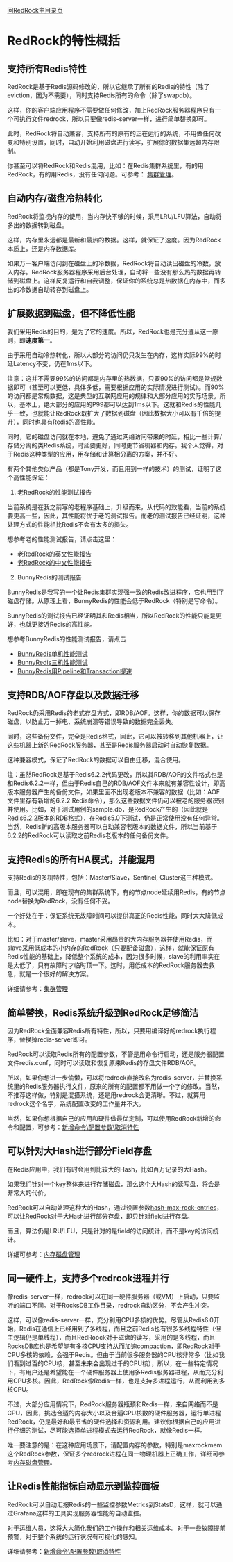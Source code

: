 [回RedRock主目录页](../README.md)

# RedRock的特性概括

## 支持所有Redis特性

RedRock是基于Redis源码修改的，所以它继承了所有的Redis的特性（除了eviction，因为不需要），同时支持Redis所有的命令（除了swapdb）。

这样，你的客户端应用程序不需要做任何修改，加上RedRock服务器程序只有一个可执行文件redrock，所以只要像redis-server一样，进行简单替换即可。

此时，RedRock将自动兼容，支持所有的原有的正在运行的系统，不用做任何改变和特别设置，同时，自动开始利用磁盘进行读写，扩展你的数据集远超内存限制。

你甚至可以将RedRock和Redis混用，比如：在Redis集群系统里，有的用RedRock，有的用Redis，没有任何问题。可参考： [集群管理](cluster.md)。

## 自动内存/磁盘冷热转化

RedRock将监视内存的使用，当内存快不够的时候，采用LRU/LFU算法，自动将多出的数据转到磁盘。

这样，内存里永远都是最新和最热的数据。这样，就保证了速度。因为RedRock本质上，还是内存数据库。

如果万一客户端访问到在磁盘上的冷数据，RedRock将自动读出磁盘的冷数，放入内存。RedRock服务器程序采用后台处理，自动将一些没有那么热的数据再转储到磁盘上。这样反复运行和自我调整，保证你的系统总是热数据在内存中，而多出的冷数据自动转存到磁盘上。

## 扩展数据到磁盘，但不降低性能

我们采用Redis的目的，是为了它的速度。所以，RedRock也是充分遵从这一原则，即**速度第一**。

由于采用自动冷热转化，所以大部分的访问仍只发生在内存，这样实际99%的时延Latency不变，仍在1ms以下。

注意：这并不需要99%的访问都是内存里的热数据，只要90%的访问都是常规数据即可（甚至可以更低，具体多低，需要根据应用的实际情况进行测试）。而90%的访问都是常规数据，这是典型的互联网应用的规律和大部分应用的实际场景。所以，基本上，绝大部分的应用的P99都可以达到1ms以下。这就和Redis的性能几乎一致，也就能让RedRock既扩大了数据到磁盘（因此数据大小可以有千倍的提升），同时也具有Redis的高性能。

同时，它的磁盘访问就在本地，避免了通过网络访问带来的时延，相比一些计算/存储分离的类Redis系统，时延要更好，同时更节省机器和内存。我个人觉得，对于Redis这种类型的应用，用存储和计算相分离的方案，并不好。

有两个其他类似产品（都是Tony开发，而且用到一样的技术）的测试，证明了这个高性能保证：

1. 老RedRock的性能测试报告

当前系统是在我之前写的老程序基础上，升级而来，从代码的效能看，当前的系统要更高一些，因此，其性能将优于老的测试报告。而老的测试报告已经证明，这种处理方式的性能相比Redis不会有太多的损失。

想参考老的性能测试报告，请点击这里：
* [老RedRock的英文性能报告](https://github.com/szstonelee/redrock_old/blob/master/documents/performance_en.md)
* [老RedRock的中文性能报告](https://github.com/szstonelee/redrock_old/blob/master/documents/performance_cn.md)

2. BunnyRedis的测试报告

BunnyRedis是我写的一个让Redis集群实现强一致的Redis改进程序，它也用到了磁盘存储。从原理上看，BunnyRedis的性能会低于RedRock（特别是写命令）。

BunnyRedis的测试报告已经证明其和Redis相当，所以RedRock的性能只能是更好，也就更接近Redis的高性能。

想参考BunnyRedis的性能测试报告，请点击
* [BunnyRedis单机性能测试](https://github.com/szstonelee/bunnyredis/wiki/One-node-benchmark)
* [BunnyRedis三机性能测试](https://github.com/szstonelee/bunnyredis/wiki/Three-nodes-benchmark)
* [BunnyRedis用Pipeline和Transaction提速](https://github.com/szstonelee/bunnyredis/wiki/Improve-by-pipeline-transaction)

## 支持RDB/AOF存盘以及数据迁移

RedRock仍采用Redis的老式存盘方式，即RDB/AOF。这样，你的数据可以保存磁盘，以防止万一掉电、系统崩溃等错误导致的数据完全丢失。

同时，这些备份文件，完全是Redis格式，因此，它可以被转移到其他机器上，让这些机器上新的RedRock服务器，甚至是Redis服务器启动时自动恢复数据。

这种兼容模式，保证了RedRock的数据可以自由迁移，混合使用。

注：虽然RedRock是基于Redis6.2.2代码更改，所以其RDB/AOF的文件格式也是和Redis6.2.2一样，但由于Redis自己的RDB/AOF文件本来就有兼容性设计，即高版本服务器产生的备份文件，如果里面不出现老版本不兼容的数据（比如：AOF文件里存有新增的6.2.2 Redis命令），那么这些数据文件仍可以被老的服务器识别并使用。比如，对于测试用例的sample.db，是RedRock产生的（因此就是Redis6.2.2版本的RDB格式），在Redis5.0下测试，仍是正常使用没有任何异常。当然，Redis新的高版本服务器可以自动兼容老版本的数据文件，所以当前基于6.2.2的RedRock可以读取之前Redis老版本的任何备份文件。

## 支持Redis的所有HA模式，并能混用

支持Redis的多机特性，包括：Master/Slave，Sentinel, Cluster这三种模式。

而且，可以混用，即在现有的集群系统下，有的节点node延续用Redis，有的节点node替换为RedRock，没有任何不妥。

一个好处在于：保证系统无故障时间可以提供真正的Redis性能，同时大大降低成本。

比如：对于master/slave，master采用昂贵的大内存服务器并使用Redis，而slave采用低成本的小内存的RedRock（只要配备磁盘），这样，就能保证原有Redis性能的基础上，降低整个系统的成本，因为很多时候，slave的利用率实在是太低了，只有故障时才临时顶一下。这时，用低成本的RedRock服务器去救急，就是一个很好的解决方案。

详细请参考：[集群管理](cluster.md)

## 简单替换，Redis系统升级到RedRock足够简洁

因为RedRock全面兼容Redis所有特性，所以，只要用编译好的redrock执行程序，替换掉redis-server即可。

RedRock可以读取Redis所有的配置参数，不管是用命令行启动，还是服务器配置文件redis.conf，同时可以读取和恢复原来Redis的存盘文件RDB/AOF。

所以，如果你想进一步偷懒，可以将redrock直接改名为redis-server，并替换系统里的Redis服务器执行文件，原来的所有的配置都不用做一个字的修改。当然，不推荐这样做，特别是混搭系统，还是用redrock会更清晰。不过，就算用redrock这个名字，系统配置改变的工作量并不大。

当然，如果你想根据自己的应用和硬件做最优定制，可以使用RedRock新增的命令和配置，可参考：[新增命令\配置参数\取消特性](manual.md)

## 可以针对大Hash进行部分Field存盘

在Redis应用中，我们有时会用到比较大的Hash，比如百万记录的大Hash。

如果我们针对一个key整体来进行存储磁盘，那么这个大Hash的读写盘，将会是非常大的代价。

RedRock可以自动处理这种大的Hash，通过设置参数[hash-max-rock-entries](manual.md)，可以让RedRock对于大Hash进行部分存盘，即只针对field进行存盘。

而且，算法仍是LRU/LFU，只是针对的是field的访问统计，而不是key的访问统计。

详细可参考：[内存磁盘管理](memory.md)

## 同一硬件上，支持多个redrcok进程并行

像redis-server一样，redrock可以在同一硬件服务器（或VM）上启动，只要监听的端口不同。对于RocksDB工作目录，redrock自动区分，不会产生冲突。

这样，可以像redis-server一样，充分利用CPU多核的优势。尽管从Redis6.0开始，Redis在通信上已经用到了多线程，而且之前Redis也有很多多线程特性（但主逻辑仍是单线程），而且RedRoock对于磁盘的读写，采用的是多线程，而且RocksDB库也是希望能有多核CPU支持从而加速compaction，即RedRock对于CPU多核的依赖，会强于Redis。但由于当前很多服务器的CPU核非常多（比如我们看到过百的CPU核，甚至未来会出现过千的CPU核），所以，在一些特定情况下，有用户还是希望能在一个硬件服务器上使用多Redis服务器进程，从而充分利用CPU多核。因此，RedRock像Redis一样，也是支持多进程运行，从而利用到多核CPU。

不过，大部分应用情况下，RedRock服务器瓶颈和Redis一样，来自网络而不是CPU，因此，挑选合适的内存大小以及合适CPU核数的硬件服务器，运行单进程RedRock，仍是最好和最节省的硬件选择和资源利用。建议你根据自己的应用进行仔细的测试，尽可能选择单进程模式去运行RedRock，就像Redis一样。

唯一要注意的是：在这种应用场景下，请配置内存的参数，特别是maxrockmem这个RedRock参数，保证多个redrock进程在同一物理机器上正确工作，详细可参考[内存磁盘管理](memory.md)。

## 让Redis性能指标自动显示到监控面板

RedRock可以自动汇报Redis的一些监控参数Metrics到StatsD，这样，就可以通过Grafana这样的工具实现服务器性能的自动监控。

对于运维人员，这将大大简化我们的工作操作和相关运维成本。对于一些故障提前预警，对于整个系统的运行状况有可视化的感知。

详细请参考：[新增命令\配置参数\取消特性](manual.md)

